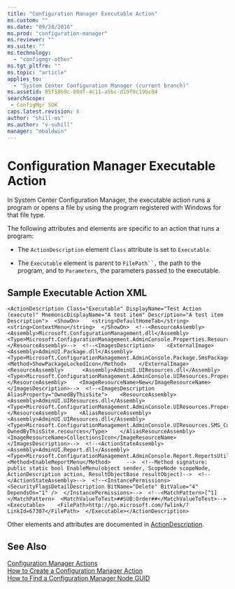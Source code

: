 ```yaml
---
title: "Configuration Manager Executable Action"
ms.custom: ""
ms.date: "09/20/2016"
ms.prod: "configuration-manager"
ms.reviewer: ""
ms.suite: ""
ms.technology:
  - "configmgr-other"
ms.tgt_pltfrm: ""
ms.topic: "article"
applies_to:
  - "System Center Configuration Manager (current branch)"
ms.assetid: 05f58b9c-80df-4c11-a5bc-d19f0c19bc04searchScope: - ConfigMgr SDK
caps.latest.revision: 8
author: "shill-ms"
ms.author: "v-suhill"
manager: "mbaldwin"
---
```

# Configuration Manager Executable Action
In System Center Configuration Manager, the executable action runs a program or opens a file by using the program registered with Windows for that file type.  

 The following attributes and elements are specific to an action that runs a program:  

-   The `ActionDescription` element `Class` attribute is set to `Executable`.  

-   The `Executable` element is parent to `FilePath``,` the path to the program, and to `Parameters`, the parameters passed to the executable.  

## Sample Executable Action XML  

```  
<ActionDescription Class="Executable" DisplayName="Test Action (execute)" MnemonicDisplayName="A test item" Description="A test item Description">  <ShowOn>    <string>DefaultHomeTab</string>    <string>ContextMenu</string>  </ShowOn>  <!--<ResourceAssembly>    <Assembly>Microsoft.ConfigurationManagement.dll</Assembly>    <Type>Microsoft.ConfigurationManagement.AdminConsole.Properties.Resources.resources</Type>  </ResourceAssembly>-->  <!--<ImagesDescription>    <ExternalImage>      <Assembly>AdminUI.Package.dll</Assembly>      <Type>Microsoft.ConfigurationManagement.AdminConsole.Package.SmsPackageUtils</Type>      <Method>ShowPackageLockedIcon</Method>    </ExternalImage>    <ResourceAssembly>      <Assembly>AdminUI.UIResources.dll</Assembly>      <Type>Microsoft.ConfigurationManagement.AdminConsole.UIResources.Properties.Resources.resources</Type>    </ResourceAssembly>    <ImageResourceName>New</ImageResourceName>  </ImagesDescription>-->  <!--<ImagesDescription AliasProperty="OwnedByThisSite">    <ResourceAssembly>      <Assembly>AdminUI.UIResources.dll</Assembly>      <Type>Microsoft.ConfigurationManagement.AdminConsole.UIResources.Properties.Resources.resources</Type>    </ResourceAssembly>    <AliasResourceAssembly>      <Assembly>AdminUI.UIResources.dll</Assembly>      <Type>Microsoft.ConfigurationManagement.AdminConsole.UIResources.SMS_Collection-OwnedByThisSite.resources</Type>    </AliasResourceAssembly>    <ImageResourceName>CollectionsIcon</ImageResourceName>  </ImagesDescription>-->  <!--<ActionStateAssembly>    <Assembly>AdminUI.Report.dll</Assembly>    <Type>Microsoft.ConfigurationManagement.AdminConsole.Report.ReportsUtilityClass</Type>    <Method>EnableReportMenu</Method>     -->  <!--Method signature: public static bool EnableMenu(object sender, ScopeNode scopeNode, ActionDescription action, ResultObjectBase resultObject)-->  <!--  </ActionStateAssembly>-->  <!--<InstancePermissions>    <SecurityFlagsDetailDescription BitName="Delete" BitValue="4" DependsOn="1" />  </InstancePermissions>-->  <!--<MatchPattern>[^1]</MatchPattern>  <MatchValueToTest>##SUB:Order##</MatchValueToTest>-->  <Executable>    <FilePath>http://go.microsoft.com/fwlink/?LinkId=67307</FilePath>  </Executable></ActionDescription>  
```  

 Other elements and attributes are documented in [ActionDescription](https://msdn.microsoft.com/library/microsoft.configurationmanagement.adminconsole.schema.actiondescription.aspx).  

## See Also  
 [Configuration Manager Actions](../../../../develop/core/servers/console/configuration-manager-actions.md)   
 [How to Create a Configuration Manager Action](../../../../develop/core/servers/console/how-to-create-a-configuration-manager-action.md)   
 [How to Find a Configuration Manager Node GUID](../../../../develop/core/servers/console/how-to-find-a-configuration-manager-console-node-guid.md)
